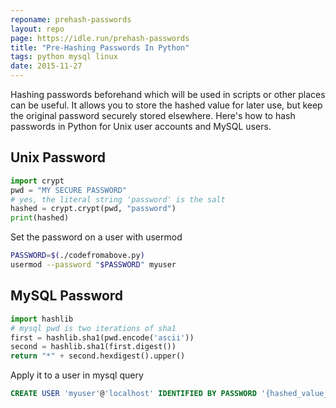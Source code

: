 ```yaml
---
reponame: prehash-passwords
layout: repo
page: https://idle.run/prehash-passwords
title: "Pre-Hashing Passwords In Python"
tags: python mysql linux
date: 2015-11-27
---
```


Hashing passwords beforehand which will be used in scripts or other places can be useful. It allows you to store the hashed value for later use, but keep the original password securely stored elsewhere. Here's how to hash passwords in Python for Unix user accounts and MySQL users.

## Unix Password

```python
import crypt
pwd = "MY SECURE PASSWORD"
# yes, the literal string 'password' is the salt
hashed = crypt.crypt(pwd, "password")
print(hashed)
```

Set the password on a user with usermod

```bash
PASSWORD=$(./codefromabove.py)
usermod --password "$PASSWORD" myuser
```

## MySQL Password

```python
import hashlib
# mysql pwd is two iterations of sha1
first = hashlib.sha1(pwd.encode('ascii'))
second = hashlib.sha1(first.digest())
return "*" + second.hexdigest().upper()
```

Apply it to a user in mysql query

```sql
CREATE USER 'myuser'@'localhost' IDENTIFIED BY PASSWORD '{hashed_value_goes_here}';
```

